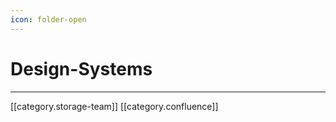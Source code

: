 ```yaml
---
icon: folder-open
---
```


# Design-Systems

***

\[\[category.storage-team]] \[\[category.confluence]]
